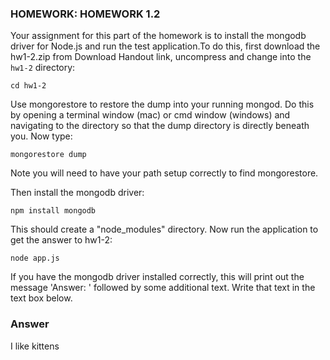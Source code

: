 ### HOMEWORK: HOMEWORK 1.2

Your assignment for this part of the homework is to install the mongodb driver for Node.js and run the test application.To do this, first download the hw1-2.zip from Download Handout link, uncompress and change into the `hw1-2` directory:

```
cd hw1-2
```

Use mongorestore to restore the dump into your running mongod. Do this by opening a terminal window (mac) or cmd window (windows) and navigating to the directory so that the dump directory is directly beneath you. Now type:

```
mongorestore dump
```

Note you will need to have your path setup correctly to find mongorestore.

Then install the mongodb driver:

```
npm install mongodb
```

This should create a "node_modules" directory. Now run the application to get the answer to hw1-2:

```
node app.js
```

If you have the mongodb driver installed correctly, this will print out the message 'Answer: ' followed by some additional text. Write that text in the text box below.

### Answer
I like kittens
